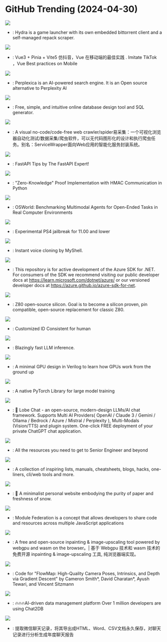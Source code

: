 # GitHub Trending (2024-04-30)

![](https://img.shields.io/badge/TypeScript-New%20384-green?style=flat-square&logo=appveyor)
- [](https://github.comundefined): Hydra is a game launcher with its own embedded bittorrent client and a self-managed repack scraper.

![](https://img.shields.io/badge/Vue-New%201-green?style=flat-square&logo=appveyor)
- [](https://github.comundefined): Vue3 + Pinia + Vite5 仿抖音，Vue 在移动端的最佳实践 . Imitate TikTok ，Vue Best practices on Mobile

![](https://img.shields.io/badge/TypeScript-New%20266-green?style=flat-square&logo=appveyor)
- [](https://github.comundefined): Perplexica is an AI-powered search engine. It is an Open source alternative to Perplexity AI

![](https://img.shields.io/badge/JavaScript-New%20556-green?style=flat-square&logo=appveyor)
- [](https://github.comundefined): Free, simple, and intuitive online database design tool and SQL generator.

![](https://img.shields.io/badge/JavaScript-New%20165-green?style=flat-square&logo=appveyor)
- [](https://github.comundefined): A visual no-code/code-free web crawler/spider易采集：一个可视化浏览器自动化测试/数据采集/爬虫软件，可以无代码图形化的设计和执行爬虫任务。别名：ServiceWrapper面向Web应用的智能化服务封装系统。

![](https://img.shields.io/badge/none-New%20180-green?style=flat-square&logo=appveyor)
- [](https://github.comundefined): FastAPI Tips by The FastAPI Expert!

![](https://img.shields.io/badge/Python-New%20102-green?style=flat-square&logo=appveyor)
- [](https://github.comundefined): "Zero-Knowledge" Proof Implementation with HMAC Communication in Python

![](https://img.shields.io/badge/Python-New%2089-green?style=flat-square&logo=appveyor)
- [](https://github.comundefined): OSWorld: Benchmarking Multimodal Agents for Open-Ended Tasks in Real Computer Environments

![](https://img.shields.io/badge/Rust-New%2032-green?style=flat-square&logo=appveyor)
- [](https://github.comundefined): Experimental PS4 jailbreak for 11.00 and lower

![](https://img.shields.io/badge/Python-New%201-green?style=flat-square&logo=appveyor)
- [](https://github.comundefined): Instant voice cloning by MyShell.

![](https://img.shields.io/badge/none-New%202-green?style=flat-square&logo=appveyor)
- [](https://github.comundefined): This repository is for active development of the Azure SDK for .NET. For consumers of the SDK we recommend visiting our public developer docs at https://learn.microsoft.com/dotnet/azure/ or our versioned developer docs at https://azure.github.io/azure-sdk-for-net.

![](https://img.shields.io/badge/Verilog-New%2093-green?style=flat-square&logo=appveyor)
- [](https://github.comundefined): Z80 open-source silicon. Goal is to become a silicon proven, pin compatible, open-source replacement for classic Z80.

![](https://img.shields.io/badge/Python-New%2026-green?style=flat-square&logo=appveyor)
- [](https://github.comundefined): Customized ID Consistent for human

![](https://img.shields.io/badge/Rust-New%20271-green?style=flat-square&logo=appveyor)
- [](https://github.comundefined): Blazingly fast LLM inference.

![](https://img.shields.io/badge/SystemVerilog-New%20674-green?style=flat-square&logo=appveyor)
- [](https://github.comundefined): A minimal GPU design in Verilog to learn how GPUs work from the ground up

![](https://img.shields.io/badge/Python-New%20172-green?style=flat-square&logo=appveyor)
- [](https://github.comundefined): A native PyTorch Library for large model training

![](https://img.shields.io/badge/TypeScript-New%20324-green?style=flat-square&logo=appveyor)
- [](https://github.comundefined): 🤯 Lobe Chat - an open-source, modern-design LLMs/AI chat framework. Supports Multi AI Providers( OpenAI / Claude 3 / Gemini / Ollama / Bedrock / Azure / Mistral / Perplexity ), Multi-Modals (Vision/TTS) and plugin system. One-click FREE deployment of your private ChatGPT chat application.

![](https://img.shields.io/badge/none-New%20135-green?style=flat-square&logo=appveyor)
- [](https://github.comundefined): All the resources you need to get to Senior Engineer and beyond

![](https://img.shields.io/badge/none-New%20189-green?style=flat-square&logo=appveyor)
- [](https://github.comundefined): A collection of inspiring lists, manuals, cheatsheets, blogs, hacks, one-liners, cli/web tools and more.

![](https://img.shields.io/badge/TypeScript-New%2092-green?style=flat-square&logo=appveyor)
- [](https://github.comundefined): 📜 A minimalist personal website embodying the purity of paper and freshness of snow.

![](https://img.shields.io/badge/TypeScript-New%2021-green?style=flat-square&logo=appveyor)
- [](https://github.comundefined): Module Federation is a concept that allows developers to share code and resources across multiple JavaScript applications

![](https://img.shields.io/badge/TypeScript-New%20208-green?style=flat-square&logo=appveyor)
- [](https://github.comundefined): A free and open-source inpainting & image-upscaling tool powered by webgpu and wasm on the browser。| 基于 Webgpu 技术和 wasm 技术的免费开源 inpainting & image-upscaling 工具, 纯浏览器端实现。

![](https://img.shields.io/badge/Python-New%2080-green?style=flat-square&logo=appveyor)
- [](https://github.comundefined): Code for "FlowMap: High-Quality Camera Poses, Intrinsics, and Depth via Gradient Descent" by Cameron Smith*, David Charatan*, Ayush Tewari, and Vincent Sitzmann

![](https://img.shields.io/badge/Java-New%20218-green?style=flat-square&logo=appveyor)
- [](https://github.comundefined): 🔥🔥🔥AI-driven data management platform Over 1 million developers are using Chat2DB

![](https://img.shields.io/badge/Python-New%20354-green?style=flat-square&logo=appveyor)
- [](https://github.comundefined): 提取微信聊天记录，将其导出成HTML、Word、CSV文档永久保存，对聊天记录进行分析生成年度聊天报告

